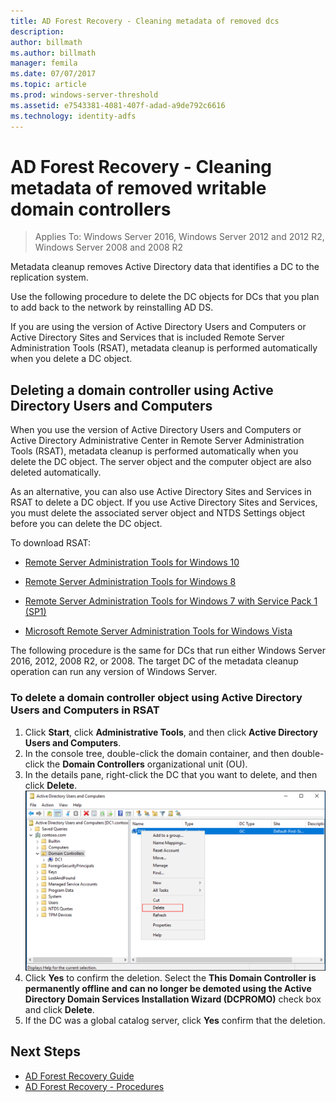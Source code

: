 ```yaml
---
title: AD Forest Recovery - Cleaning metadata of removed dcs
description:
author: billmath
ms.author: billmath
manager: femila
ms.date: 07/07/2017
ms.topic: article
ms.prod: windows-server-threshold
ms.assetid: e7543381-4081-407f-adad-a9de792c6616
ms.technology: identity-adfs
---
```




# AD Forest Recovery - Cleaning metadata of removed writable domain controllers 

>Applies To: Windows Server 2016, Windows Server 2012 and 2012 R2, Windows Server 2008 and 2008 R2
 
 Metadata cleanup removes Active Directory data that identifies a DC to the replication system.  
  
 Use the following procedure to delete the DC objects for DCs that you plan to add back to the network by reinstalling AD DS.  
  
 If you are using the version of Active Directory Users and Computers or Active Directory Sites and Services that is included Remote Server Administration Tools (RSAT), metadata cleanup is performed automatically when you delete a DC object.  
  

## Deleting a domain controller using Active Directory Users and Computers  
 When you use the version of Active Directory Users and Computers or Active Directory Administrative Center in Remote Server Administration Tools (RSAT), metadata cleanup is performed automatically when you delete the DC object. The server object and the computer object are also deleted automatically.  
  
 As an alternative, you can also use Active Directory Sites and Services in RSAT to delete a DC object. If you use Active Directory Sites and Services, you must delete the associated server object and NTDS Settings object before you can delete the DC object.  
  
 To download RSAT:  

-   [Remote Server Administration Tools for Windows 10](https://www.microsoft.com/download/details.aspx?id=45520)
  
-   [Remote Server Administration Tools for Windows 8](https://www.microsoft.com/download/details.aspx?id=28972)  

-   [Remote Server Administration Tools for Windows 7 with Service Pack 1 (SP1)](https://www.microsoft.com/download/details.aspx?id=7887)  
  
-   [Microsoft Remote Server Administration Tools for Windows Vista](https://www.microsoft.com/download/details.aspx?id=21090)  
  
 The following procedure is the same for DCs that run either Windows Server 2016, 2012, 2008 R2, or 2008. The target DC of the metadata cleanup operation can run any version of Windows Server.  
  
### To delete a domain controller object using Active Directory Users and Computers in RSAT  
  
1.  Click **Start**, click **Administrative Tools**, and then click **Active Directory Users and Computers**.  
2.  In the console tree, double-click the domain container, and then double-click the **Domain Controllers** organizational unit (OU).  
3.  In the details pane, right-click the DC that you want to delete, and then click **Delete**. 
![Delete](media/AD-Forest-Recovery-Cleaning-Metadata/delete1.png) 
4.  Click **Yes** to confirm the deletion. Select the **This Domain Controller is permanently offline and can no longer be demoted using the Active Directory Domain Services Installation Wizard (DCPROMO)** check box and click **Delete**.  
5.  If the DC was a global catalog server, click **Yes** confirm that the deletion.  
  
## Next Steps

- [AD Forest Recovery Guide](AD-Forest-Recovery-Guide.md)
- [AD Forest Recovery - Procedures](AD-Forest-Recovery-Procedures.md)
  
